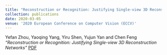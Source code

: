 ```yaml
---
title: "Reconstruction or Recognition: Justifying Single-view 3D Reconstruction Networks"
collection: publications
date: 2020-03-05
venue: '2020 European Conference on Computer Vision (ECCV)'
---
```

Yefan Zhou, Yaoqing Yang, Yiru Shen, Yujun Yan and Chen Feng *“Reconstruction or Recognition: Justifying Single-view 3D Reconstruction Networks”*
[PDF](https://YefanZhou.github.io/files/reconstruction_or_recognition_justifying_single_view_3d_reconstruction_networks.pdf)



